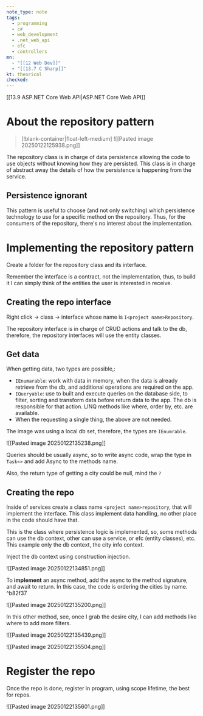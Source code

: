 ```yaml
---
note_type: note
tags:
  - programming
  - c#
  - web_development
  - .net_web_api
  - efc
  - controllers
mn:
  - "[[12 Web Dev]]"
  - "[[13.7 C Sharp]]"
kt: theorical
checked:
---
```

[[13.9 ASP.NET Core Web API|ASP.NET Core Web API]]
# About the repository pattern
>[!blank-container|float-left-medium]
>![[Pasted image 20250122125938.png]]

The repository class is in charge of data persistence allowing the code to use objects without knowing how they are persisted. This class is in charge of abstract away the details of how the persistence is happening from the service. 

## Persistence ignorant
This pattern is useful to choose (and not only switching) which persistence technology to use for a specific method on the repository. Thus, for the consumers of the repository, there's no interest about the implementation.
# Implementing the repository pattern
Create a folder for the repository class and its interface.

Remember the interface is a contract, not the implementation, thus, to build it I can simply think of the entities the user is interested in receive. 
## Creating the repo interface
Right click -> class -> interface whose name is `I<project name>Repository`. 

The repository interface is in charge of CRUD actions and talk to the db, therefore, the repository interfaces will use the entity classes. 

## Get data
When getting data, two types are possible,:
- `IEnumarable`:  work with data in memory, when the data is already retrieve from the db, and additional operations are required on the app. 
- `IQueryable`: use to built and execute queries on the database side, to filter, sorting and transform data before return data to the app. The db is responsible for that action. LINQ methods like where, order by, etc. are available. 
- When the requesting a single thing, the above are not needed. 

The image was using a local db set, therefore, the types are `IEnumrable`. 

![[Pasted image 20250122135238.png]]

Queries should be usually async, so to write async code, wrap the type in `Task<>` and add Async to the methods name.  

Also, the return type of getting a city could be null, mind the `?`
## Creating the repo
Inside of services create a class name `<project name>repository`, that will implement the interface. This class implement data handling, no other place in the code should have that. 

This is the class where persistence logic is implemented, so, some methods can use the db context, other can use a service, or efc (entity classes), etc. This example only the db context, the city info context.

Inject the db context using construction injection.

![[Pasted image 20250122134851.png]]

To **implement** an async method, add the async to the method signature, and await to return. In this case, the code is ordering the cities by name.   ^b82f37

![[Pasted image 20250122135200.png]]

In this other method, see, once I grab the desire city, I can add methods like where to add more filters.

![[Pasted image 20250122135439.png]]

![[Pasted image 20250122135504.png]]


# Register the repo
Once the repo is done, register in program, using scope lifetime, the best for repos. 

![[Pasted image 20250122135601.png]]

